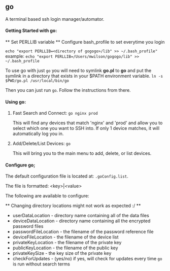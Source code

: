 ## go
A terminal based ssh login manager/automator.

#### Getting Started with go:

** Set PERLLIB variable **
Configure bash_profile to set everytime you login

`echo "export PERLLIB=<directory of gogogo>/lib" >> ~/.bash_profile"`
example: `echo "export PERLLIB=/Users/mwilson/gogogo/lib" >> ~/.bash_profile`

To use go with just `go` you will need to symlink **go.pl** to **go** and put the symlink in a directory that exists in your $PATH environment variable.
`ln -s $PWD/go.pl /usr/local/bin/go`

Then you can just run `go`. Follow the instructions from there.


#### Using go:

1. Fast Search and Connect: `go nginx prod`

	This will find any devices that match 'nginx' and 'prod' and allow you to select which one you want to SSH into. If only 1 device matches, it will automatically log you in.

2. Add/Delete/List Devices: `go`

	This will bring you to the main menu to add, delete, or list devices.


#### Configure go;

The default configuration file is located at: `.goConfig.list`.

The file is formatted: \<key>|\<value>

The following are available to configure:

** Changing directory locations might not work as expected :/ **
* userDataLocation - directory name containing all of the data files
* deviceDataLocation - directory name containing all the encrypted password files
* passwordFileLocation - the filename of the password reference file
* deviceFileLocation - the filename of the device list
* privateKeyLocation - the filename of the private key
* publicKeyLocation - the filename of the public key
* privateKeySize - the key size of the private key
* checkForUpdates - (yes/no) if yes, will check for updates every time `go` is run without search terms